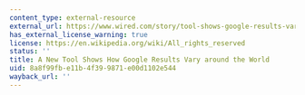 ```yaml
---
content_type: external-resource
external_url: https://www.wired.com/story/tool-shows-google-results-vary-world/#:~:text=Search%20Atlas%20displays%20three%20sets,different%20countries%20for%20any%20search.&text=Search%20Atlas%20makes%20it%20easy,different%20parts%20of%20the%20world.
has_external_license_warning: true
license: https://en.wikipedia.org/wiki/All_rights_reserved
status: ''
title: A New Tool Shows How Google Results Vary around the World
uid: 8a8f99fb-e11b-4f39-9871-e00d1102e544
wayback_url: ''
---
```

